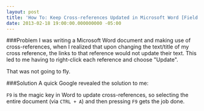 ```yaml
---
layout: post
title: 'How To: Keep Cross-references Updated in Microsoft Word [Field Notes]'
date: 2013-02-18 19:00:00.000000000 -05:00
---
```

###Problem
I was writing a Microsoft Word document and making use of cross-references, when I realized that upon changing the text/title of my cross reference, the links to that reference would not update their text. This led to me having to right-click each reference and choose "Update".

That was not going to fly.

###Solution
A quick Google revealed the solution to me:

`F9` is the magic key in Word to update cross-references, so selecting the entire document (via `CTRL + A`) and then pressing `F9` gets the job done.
